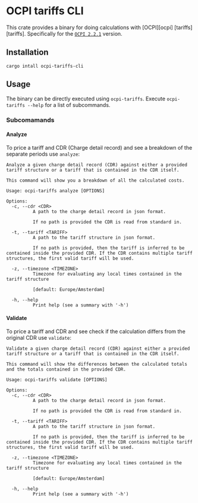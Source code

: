
# OCPI tariffs CLI

This crate provides a binary for doing calculations with [OCPI][ocpi]
[tariffs][tariffs]. Specifically for the [`OCPI 2.2.1`](https://evroaming.org/app/uploads/2021/11/OCPI-2.2.1.pdf)
version.

## Installation

```
cargo intall ocpi-tariffs-cli
```

## Usage 

The binary can be directly executed using `ocpi-tariffs`. Execute `ocpi-tariffs --help` for a list of subcommands.

### Subcomamands

#### Analyze

To price a tariff and CDR (Charge detail record) and see a breakdown of the separate periods use `analyze`:

```
Analyze a given charge detail record (CDR) against either a provided tariff structure or a tariff that is contained in the CDR itself.

This command will show you a breakdown of all the calculated costs.

Usage: ocpi-tariffs analyze [OPTIONS]

Options:
  -c, --cdr <CDR>
          A path to the charge detail record in json format.

          If no path is provided the CDR is read from standard in.

  -t, --tariff <TARIFF>
          A path to the tariff structure in json format.

          If no path is provided, then the tariff is inferred to be contained inside the provided CDR. If the CDR contains multiple tariff structures, the first valid tariff will be used.

  -z, --timezone <TIMEZONE>
          Timezone for evaluating any local times contained in the tariff structure

          [default: Europe/Amsterdam]

  -h, --help
          Print help (see a summary with '-h')
```

#### Validate

To price a tariff and CDR and see check if the calculation differs from the original CDR use `validate`:

```
Validate a given charge detail record (CDR) against either a provided tariff structure or a tariff that is contained in the CDR itself.

This command will show the differences between the calculated totals and the totals contained in the provided CDR.

Usage: ocpi-tariffs validate [OPTIONS]

Options:
  -c, --cdr <CDR>
          A path to the charge detail record in json format.

          If no path is provided the CDR is read from standard in.

  -t, --tariff <TARIFF>
          A path to the tariff structure in json format.

          If no path is provided, then the tariff is inferred to be contained inside the provided CDR. If the CDR contains multiple tariff structures, the first valid tariff will be used.

  -z, --timezone <TIMEZONE>
          Timezone for evaluating any local times contained in the tariff structure

          [default: Europe/Amsterdam]

  -h, --help
          Print help (see a summary with '-h')
```


